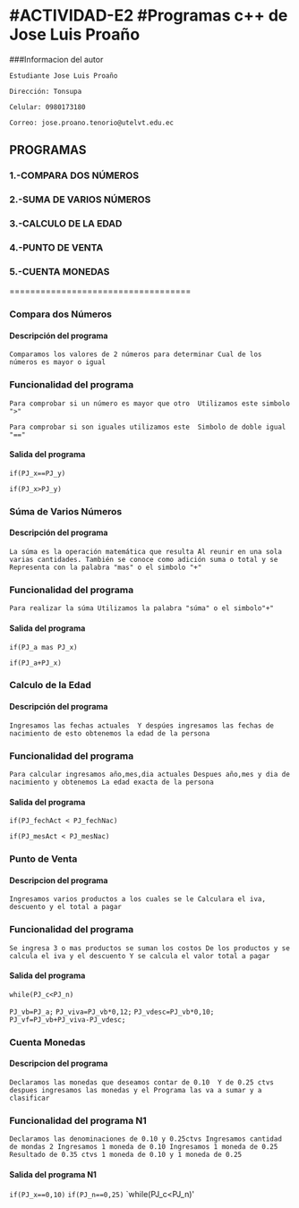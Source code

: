 #ACTIVIDAD-E2
#Programas c++ de Jose Luis Proaño
======================================
###Informacion del autor

`Estudiante Jose Luis Proaño`

`Dirección: Tonsupa`

`Celular: 0980173180`

`Correo: jose.proano.tenorio@utelvt.edu.ec`

##   PROGRAMAS
###  1.-COMPARA DOS NÚMEROS
###  2.-SUMA DE VARIOS NÚMEROS
###  3.-CALCULO DE LA EDAD 
###  4.-PUNTO DE VENTA 
###  5.-CUENTA MONEDAS
===================================
### Compara dos Números
#### Descripción del programa 
`Comparamos los valores de 2 números para determinar
Cual de los números es mayor o igual`

### Funcionalidad del programa 
`Para comprobar si un número es mayor que otro 
Utilizamos este simbolo ">"`

`Para comprobar si son iguales utilizamos este 
Simbolo de doble igual "=="`

#### Salida del programa 
`if(PJ_x==PJ_y)`

`if(PJ_x>PJ_y)`


### Súma de Varios Números
#### Descripción del programa 
`La súma es la operación matemática que resulta
Al reunir en una sola varias cantidades.
También se conoce como adición suma o total y se 
Representa con la palabra "mas" o el simbolo "+"`

### Funcionalidad del programa 
`Para realizar la súma
Utilizamos la palabra "súma" o el simbolo"+"`

#### Salida del programa 
`if(PJ_a mas PJ_x)`

`if(PJ_a+PJ_x)`

### Calculo de la Edad 
#### Descripción del programa 
`Ingresamos las fechas actuales 
Y despúes ingresamos las fechas de nacimiento
de esto obtenemos la edad de la persona`

### Funcionalidad del programa 
`Para calcular ingresamos año,mes,dia actuales
Despues año,mes y dia de nacimiento y obtenemos
La edad exacta de la persona`

#### Salida del programa 
`if(PJ_fechAct < PJ_fechNac)`

`if(PJ_mesAct < PJ_mesNac)`

### Punto de Venta
#### Descripcion del programa 
`Ingresamos varios productos a los cuales se le
Calculara el iva, descuento y el total a pagar`

### Funcionalidad del programa 
`Se ingresa 3 o mas productos se suman los costos
De los productos y se calcula el iva y el descuento
Y se calcula el valor total a pagar`

#### Salida del programa 
`while(PJ_c<PJ_n)`

`PJ_vb=PJ_a;`
`PJ_viva=PJ_vb*0,12;`
`PJ_vdesc=PJ_vb*0,10;`
`PJ_vf=PJ_vb+PJ_viva-PJ_vdesc;`

### Cuenta Monedas
#### Descripcion del programa 
`Declaramos las monedas que deseamos contar de 0.10 
Y de 0.25 ctvs despues ingresamos las monedas y el
Programa las va a sumar y a clasificar`

### Funcionalidad del programa N1
`Declaramos las denominaciones de 0.10 y 0.25ctvs
Ingresamos cantidad de mondas 2
Ingresamos 1 moneda de 0.10
Ingresamos 1 moneda de 0.25
Resultado de 0.35 ctvs
1 moneda de 0.10 y 1 moneda de 0.25`

#### Salida del programa N1
`if(PJ_x==0,10)`
`if(PJ_n==0,25)`
`while(PJ_c<PJ_n)'
